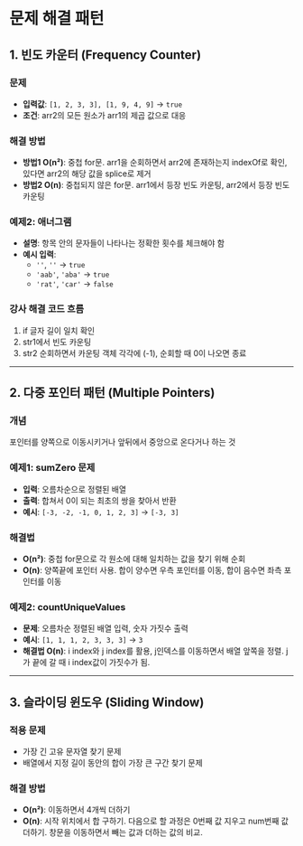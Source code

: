 # 문제 해결 패턴

## 1. 빈도 카운터 (Frequency Counter)

### 문제
- **입력값**: `[1, 2, 3, 3], [1, 9, 4, 9]` → `true`
- **조건**: arr2의 모든 원소가 arr1의 제곱 값으로 대응

### 해결 방법
- **방법1 O(n²)**: 중첩 for문. arr1을 순회하면서 arr2에 존재하는지 indexOf로 확인, 있다면 arr2의 해당 값을 splice로 제거
- **방법2 O(n)**: 중첩되지 않은 for문. arr1에서 등장 빈도 카운팅, arr2에서 등장 빈도 카운팅

### 예제2: 애너그램
- **설명**: 항목 안의 문자들이 나타나는 정확한 횟수를 체크해야 함
- **예시 입력**:
  - `''`, `''` → `true`
  - `'aab'`, `'aba'` → `true`
  - `'rat'`, `'car'` → `false`

### 강사 해결 코드 흐름
1. if 글자 길이 일치 확인
2. str1에서 빈도 카운팅
3. str2 순회하면서 카운팅 객체 각각에 (-1), 순회할 때 0이 나오면 종료

---

## 2. 다중 포인터 패턴 (Multiple Pointers)

### 개념
포인터를 양쪽으로 이동시키거나 앞뒤에서 중앙으로 온다거나 하는 것

### 예제1: sumZero 문제
- **입력**: 오름차순으로 정렬된 배열
- **출력**: 합쳐서 0이 되는 최초의 쌍을 찾아서 반환
- **예시**: `[-3, -2, -1, 0, 1, 2, 3]` → `[-3, 3]`

### 해결법
- **O(n²)**: 중첩 for문으로 각 원소에 대해 일치하는 값을 찾기 위해 순회
- **O(n)**: 양쪽끝에 포인터 사용. 합이 양수면 우측 포인터를 이동, 합이 음수면 좌측 포인터를 이동

### 예제2: countUniqueValues
- **문제**: 오름차순 정렬된 배열 입력, 숫자 가짓수 출력
- **예시**: `[1, 1, 1, 2, 3, 3, 3]` → `3`
- **해결법 O(n)**: i index와 j index를 활용, j인덱스를 이동하면서 배열 앞쪽을 정렬. j가 끝에 갈 때 i index값이 가짓수가 됨.

---

## 3. 슬라이딩 윈도우 (Sliding Window)

### 적용 문제
- 가장 긴 고유 문자열 찾기 문제
- 배열에서 지정 길이 동안의 합이 가장 큰 구간 찾기 문제

### 해결 방법
- **O(n²)**: 이동하면서 4개씩 더하기
- **O(n)**: 시작 위치에서 합 구하기. 다음으로 할 과정은 0번째 값 지우고 num번째 값 더하기. 창문을 이동하면서 빼는 값과 더하는 값의 비교.